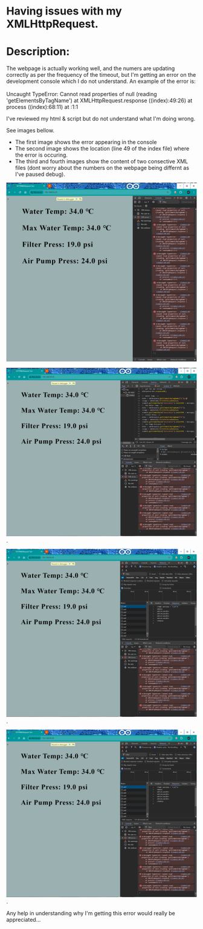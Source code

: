 # Having issues with my XMLHttpRequest.


# Description:
The webpage is actually working well, and the numers are updating correctly as per the frequency of the timeout, but I'm getting an error on the development console which I do not understand.
An example of the error is: <br><br>
Uncaught TypeError: Cannot read properties of null (reading 'getElementsByTagName') at XMLHttpRequest.response ((index):49:26) at process ((index):68:11) at <anonymous>:1:1

I've reviewed my html & script but do not understand what I'm doing wrong.

See images bellow.
- The first image shows the error appearing in the console<br>
- The second image shows the location (line 49 of the index file) where the error is occuring.<br>
- The third and fourth images show the content of two consective XML files (dont worry about the numbers on the webpage being differnt as I've paused debug).<br>
 

![Error1](https://github.com/AIoT-Consulting/AJAX_Example/blob/main/assets/Screenshot%20Errors_1.png)

![Error1](https://github.com/AIoT-Consulting/AJAX_Example/blob/main/assets/Screenshot%20Errors_2.png).

![Error1](https://github.com/AIoT-Consulting/AJAX_Example/blob/main/assets/Screenshot%20Network_2.png).

![Error1](https://github.com/AIoT-Consulting/AJAX_Example/blob/main/assets/Screenshot%20Network_3.png).


Any help in understanding why I'm getting this error would really be appreciated...

